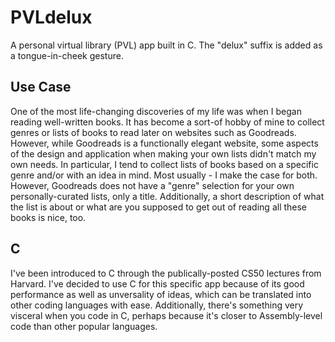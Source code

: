 # PVLdelux
A personal virtual library (PVL) app built in C.
The "delux" suffix is added as a tongue-in-cheek gesture.

## Use Case
One of the most life-changing discoveries of my life was when I began reading well-written books. It has become a sort-of hobby of mine to collect genres or lists of books to read later on websites such as Goodreads. However, while Goodreads is a functionally elegant website, some aspects of the design and application when making your own lists didn't match my own needs.
In particular, I tend to collect lists of books based on a specific genre and/or with an idea in mind. Most usually - I make the case for both. However, Goodreads does not have a "genre" selection for your own personally-curated lists, only a title.
Additionally, a short description of what the list is about or what are you supposed to get out of reading all these books is nice, too.

## C
I've been introduced to C through the publically-posted CS50 lectures from Harvard. I've decided to use C for this specific app because of its good performance as well as unversality of ideas, which can be translated into other coding languages with ease. Additionally, there's something very visceral when you code in C, perhaps because it's closer to Assembly-level code than other popular languages.
